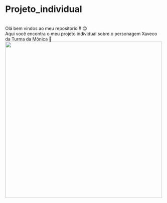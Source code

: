 # Projeto_individual
<br>
Olá bem vindos ao meu repositório !! 😊
<br>
Aqui você encontra o meu projeto individual sobre o personagem Xaveco da Turma da Mônica 📌
<br>
<img style="width:auto; height:500px;" src="https://trello.com/1/cards/6444717d1d21412dcb27c40c/attachments/64447189ea199de1be8f5eb1/download/20230421_231637.jpg">
